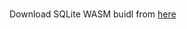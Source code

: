 #

Download SQLite WASM buidl from [here](https://sqlite.org//download.html#:~:text=WebAssembly%20%26%20JavaScript)
